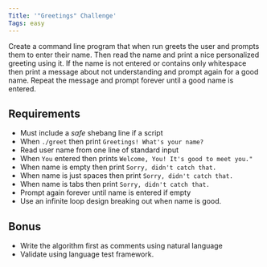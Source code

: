 ```yaml
---
Title: '"Greetings" Challenge'
Tags: easy
---
```


Create a command line program that when run greets the user and prompts
them to enter their name. Then read the name and print a nice
personalized greeting using it. If the name is not entered or contains
only whitespace then print a message about not understanding and prompt
again for a good name. Repeat the message and prompt forever until a
good name is entered. 

## Requirements

* Must include a *safe* shebang line if a script
* When `./greet` then print `Greetings! What's your name?`
* Read user name from one line of standard input
* When `You` entered then prints `Welcome, You! It's good to meet you."`
* When name is empty then print `Sorry, didn't catch that.`
* When name is just spaces then print `Sorry, didn't catch that.`
* When name is tabs then print `Sorry, didn't catch that.`
* Prompt again forever until name is entered if empty
* Use an infinite loop design breaking out when name is good.

## Bonus

* Write the algorithm first as comments using natural language
* Validate using language test framework.
